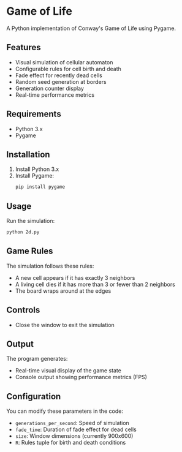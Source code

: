 # Game of Life

A Python implementation of Conway's Game of Life using Pygame.

## Features

- Visual simulation of cellular automaton
- Configurable rules for cell birth and death
- Fade effect for recently dead cells
- Random seed generation at borders
- Generation counter display
- Real-time performance metrics

## Requirements

- Python 3.x
- Pygame

## Installation

1. Install Python 3.x
2. Install Pygame:
   ```bash
   pip install pygame
   ```

## Usage

Run the simulation:
```bash
python 2d.py
```

## Game Rules

The simulation follows these rules:
- A new cell appears if it has exactly 3 neighbors
- A living cell dies if it has more than 3 or fewer than 2 neighbors
- The board wraps around at the edges

## Controls

- Close the window to exit the simulation

## Output

The program generates:
- Real-time visual display of the game state
- Console output showing performance metrics (FPS)

## Configuration

You can modify these parameters in the code:
- `generations_per_second`: Speed of simulation
- `fade_time`: Duration of fade effect for dead cells
- `size`: Window dimensions (currently 900x600)
- `R`: Rules tuple for birth and death conditions